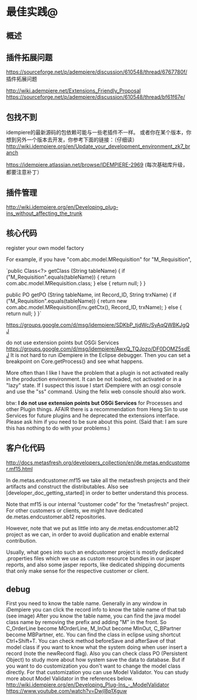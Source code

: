 最佳实践@
===

概述
---

插件拓展问题
---

https://sourceforge.net/p/adempiere/discussion/610548/thread/6767780f/ 插件拓展问题

http://wiki.adempiere.net/Extensions_Friendly_Proposal
https://sourceforge.net/p/adempiere/discussion/610548/thread/bf61f67e/

包找不到
---

idempiere的最新源码的包依赖可能与一些老插件不一样。
或者你在某个版本，你想到另外一个版本去开发，你参考下面的链接：（仔细读）
http://wiki.idempiere.org/en/Update_your_development_environment_zk7_branch

https://idempiere.atlassian.net/browse/IDEMPIERE-2969 (每次基础库升级，都要注意补丁）

插件管理
---

http://wiki.idempiere.org/en/Developing_plug-ins_without_affecting_the_trunk

核心代码
---

register your own model factory

For example, if you have "com.abc.model.MRequisition" for "M_Requisition",

`public Class<?> getClass (String tableName) {
   if ("M_Requisition".equals(tableName)) {
     return com.abc.model.MRequisition.class;
   } else {
     return null;
   }
}

public PO getPO (String tableName, int Record_ID, String trxName) {
if ("M_Requisition".equals(tableName)) {
     return new com.abc.model.MRequisition(Env.getCtx(), Record_ID, trxName);
   } else {
     return null;
   }
}`

https://groups.google.com/d/msg/idempiere/SDKbP_tjdWc/SyAqQWBKJgQJ 

do not use extension points but OSGi Services
https://groups.google.com/d/msg/idempiere/AwxQ_TQJpzo/DF0DOMZ5sdEJ
It is not hard to run iDempiere in the Eclipse debugger. Then you can 
set a breakpoint on Core.getProcess() and see what happens. 

More often than I like I have the problem that a plugin is not activated 
really in the production environment. It can be not loaded, not 
activated or in a "lazy" state. If I suspect this issue I start 
iDempiere with an osgi console and use the "ss" command. Using the felix 
web console should also work. 

btw: **I do not use extension points but OSGi Services** for Processes and 
other Plugin things. AFAIR there is a recommendation from Heng Sin to 
use Services for future plugins and he deprecated the extensions 
interface. Please ask him if you need to be sure about this point. (Said 
that: I am sure this has nothing to do with your problems.) 

客户化代码
---

http://docs.metasfresh.org/developers_collection/en/de.metas.endcustomer.mf15.html

In de.metas.endcustomer.mf15 we take all the metasfresh projects and their artifacts and construct the distributables. Also see [developer_doc_getting_started] in order to better understand this process.

Note that mf15 is our internal “customer code” for the “metasfresh” project. For other customers or clients, we might have dedicated de.metas.endcustomer.ab12 repositories.

However, note that we put as little into any de.metas.endcustomer.ab12 project as we can, in order to avoid duplication and enable external contribution.

Usually, what goes into such an endcustomer project is mostly dedicated .properties files which we use as custom resource bundles in our jasper reports, and also some jasper reports, like dedicated shipping documents that only make sense for the respective customer or client.

debug
---

First you need to know the table name. Generally in any window in iDempiere you can click the record info to know the table name of that tab (see image)
After you know the table name, you can find the java model class name by removing the prefix and adding "M" in the front. So C_OrderLine become MOrderLine, M_InOut become MInOut, C_BPartner become MBPartner, etc. You can find the class in eclipse using shortcut Ctrl+Shift+T.
You can check method beforeSave and afterSave of that model class if you want to know what the system doing when user insert a record (note the newRecord flag). Also you can check class PO (Persistent Object) to study more about how system save the data to database.
But if you want to do customization you don't want to change the model class directly. For that customization you can use Model Validator.
You can study more about Model Validator in the references below. 
http://wiki.idempiere.org/en/Developing_Plug-Ins_-_ModelValidator
https://www.youtube.com/watch?v=Dwjl8p1Xguw

